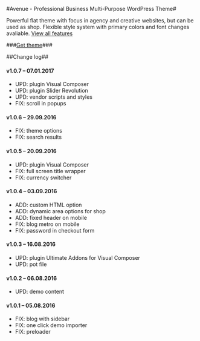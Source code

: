 #Avenue - Professional Business Multi-Purpose WordPress Theme#

Powerful flat theme with focus in agency and creative websites, but can be used as shop. Flexible style system with primary colors and font changes avaliable. [View all features](http://avenue.themes.tvda.pw)

###[Get theme](https://themeforest.net/item/avenue-professional-business-multipurpose-wordpress-theme/16084496)###


##Change log##


#### v1.0.7 – 07.01.2017 ####

* UPD: plugin Visual Composer
* UPD: plugin Slider Revolution
* UPD: vendor scripts and styles
* FIX: scroll in popups


#### v1.0.6 – 29.09.2016 ####

* FIX: theme options
* FIX: search results


#### v1.0.5 – 20.09.2016 ####

* UPD: plugin Visual Composer
* FIX: full screen title wrapper
* FIX: currency switcher


#### v1.0.4 – 03.09.2016 ####

* ADD: custom HTML option
* ADD: dynamic area options for shop
* ADD: fixed header on mobile
* FIX: blog metro on mobile
* FIX: password in checkout form


#### v1.0.3 – 16.08.2016 ####

* UPD: plugin Ultimate Addons for Visual Composer
* UPD: pot file


#### v1.0.2 – 06.08.2016 ####

* UPD: demo content


#### v1.0.1 – 05.08.2016 ####

* FIX: blog with sidebar
* FIX: one click demo importer
* FIX: preloader
